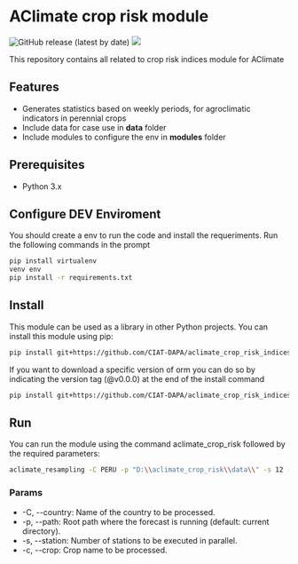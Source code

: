 # AClimate crop risk module

![GitHub release (latest by date)](https://img.shields.io/github/v/release/CIAT-DAPA/aclimate_crop_risk_indices) ![](https://img.shields.io/github/v/tag/CIAT-DAPA/aclimate_crop_risk_indices)

This repository contains all related to crop risk indices module for AClimate

## Features

- Generates statistics based on weekly periods, for agroclimatic indicators in perennial crops
- Include data for case use in **data** folder
- Include modules to configure the env in **modules** folder

## Prerequisites

- Python 3.x

## Configure DEV Enviroment

You should create a env to run the code and install the requeriments. Run the following commands in the prompt

````bash
pip install virtualenv
venv env
pip install -r requirements.txt
````

## Install

This module can be used as a library in other Python projects. You can install this module using pip:

````bash
pip install git+https://github.com/CIAT-DAPA/aclimate_crop_risk_indices
````

If you want to download a specific version of orm you can do so by indicating the version tag (@v0.0.0) at the end of the install command 

````bash
pip install git+https://github.com/CIAT-DAPA/aclimate_crop_risk_indices@v0.2.0
````

## Run

You can run the module using the command aclimate_crop_risk followed by the required parameters:

````bash
aclimate_resampling -C PERU -p "D:\\aclimate_crop_risk\\data\\" -s 12 -c frutales 
````

### Params
- -C, --country: Name of the country to be processed.
- -p, --path: Root path where the forecast is running (default: current directory).
- -s, --station: Number of stations to be executed in parallel.
- -c, --crop: Crop name to be processed.